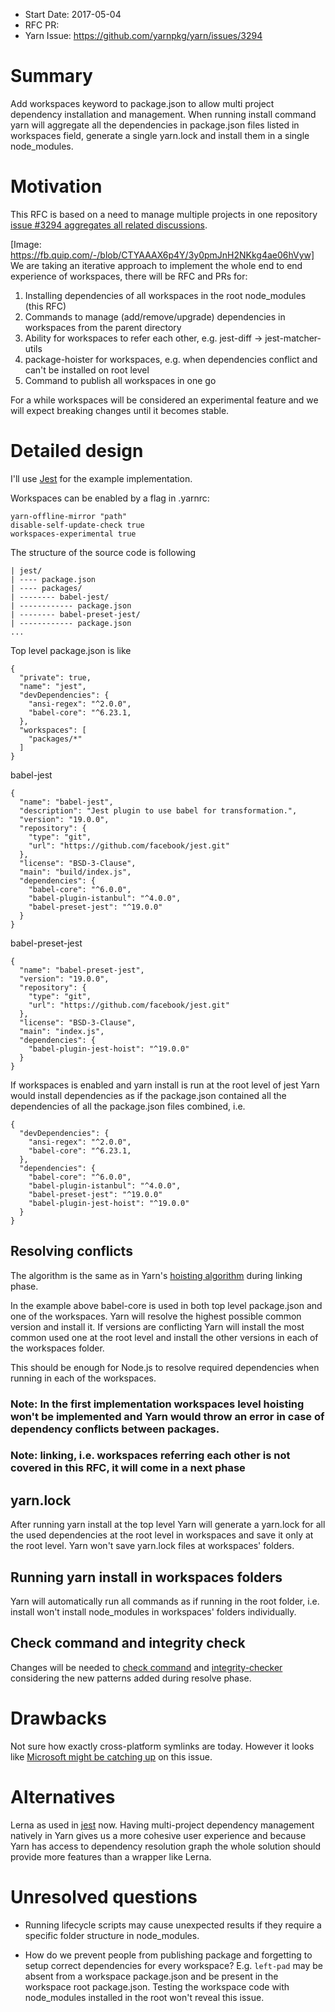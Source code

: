 - Start Date: 2017-05-04
- RFC PR:
- Yarn Issue: https://github.com/yarnpkg/yarn/issues/3294

# Summary

Add workspaces keyword to package.json to allow multi project dependency installation and management.
When running install command yarn will aggregate all the dependencies in package.json files listed in workspaces field, generate a single yarn.lock and install them in a single node_modules.

# Motivation

This RFC is based on a need to manage multiple projects in one repository [issue #3294 aggregates all related discussions](https://github.com/yarnpkg/yarn/issues/3294 (https://github.com/yarnpkg/yarn/issues/884)).

[Image: https://fb.quip.com/-/blob/CTYAAAX6p4Y/3y0pmJnH2NKkg4ae06hVyw]
We are taking an iterative approach to implement the whole end to end experience of workspaces, there will be RFC and PRs for:


1. Installing dependencies of all workspaces in the root node_modules (this RFC)
2. Commands to manage (add/remove/upgrade) dependencies in workspaces from the parent directory
3. Ability for workspaces to refer each other, e.g. jest-diff → jest-matcher-utils
4. package-hoister for workspaces, e.g. when dependencies conflict and can't be installed on root level
5. Command to publish all workspaces in one go

For a while workspaces will be considered an experimental feature and we will expect breaking changes until it becomes stable.

# Detailed design

I'll use [Jest](https://github.com/facebook/jest) for the example implementation.

Workspaces can be enabled by a flag in .yarnrc:
```
yarn-offline-mirror "path"
disable-self-update-check true
workspaces-experimental true
```

The structure of the source code is following

```
| jest/
| ---- package.json
| ---- packages/
| -------- babel-jest/
| ------------ package.json
| -------- babel-preset-jest/
| ------------ package.json
...
```

Top level package.json is like

```
{
  "private": true,
  "name": "jest",
  "devDependencies": {
    "ansi-regex": "^2.0.0",
    "babel-core": "^6.23.1,
  },
  "workspaces": [
    "packages/*"
  ]
}
```
babel-jest
```
{
  "name": "babel-jest",
  "description": "Jest plugin to use babel for transformation.",
  "version": "19.0.0",
  "repository": {
    "type": "git",
    "url": "https://github.com/facebook/jest.git"
  },
  "license": "BSD-3-Clause",
  "main": "build/index.js",
  "dependencies": {
    "babel-core": "^6.0.0",
    "babel-plugin-istanbul": "^4.0.0",
    "babel-preset-jest": "^19.0.0"
  }
}
```

babel-preset-jest
```
{
  "name": "babel-preset-jest",
  "version": "19.0.0",
  "repository": {
    "type": "git",
    "url": "https://github.com/facebook/jest.git"
  },
  "license": "BSD-3-Clause",
  "main": "index.js",
  "dependencies": {
    "babel-plugin-jest-hoist": "^19.0.0"
  }
}
```

If workspaces is enabled and yarn install is run at the root level of jest Yarn would install dependencies as if the package.json contained all the dependencies of all the package.json files combined, i.e.

```
{
  "devDependencies": {
    "ansi-regex": "^2.0.0",
    "babel-core": "^6.23.1,
  },
  "dependencies": {
    "babel-core": "^6.0.0",
    "babel-plugin-istanbul": "^4.0.0",
    "babel-preset-jest": "^19.0.0"
    "babel-plugin-jest-hoist": "^19.0.0"
  }
}
```

## Resolving conflicts

The algorithm is the same as in Yarn's [hoisting algorithm](https://github.com/yarnpkg/yarn/blob/master/src/package-hoister.js) during linking phase.

In the example above babel-core is used in both top level package.json and one of the workspaces.
Yarn will resolve the highest possible common version and install it.
If versions are conflicting Yarn will install the most common used one at the root level and install the other versions in each of the workspaces folder.

This should be enough for Node.js to resolve required dependencies when running in each of the workspaces.

### Note: In the first implementation workspaces level hoisting won't be implemented and Yarn would throw an error in case of dependency conflicts between packages.

### Note: linking, i.e. workspaces referring each other is not covered in this RFC, it will come in a next phase

## yarn.lock

After running yarn install at the top level Yarn will generate a yarn.lock for all the used dependencies at the root level in workspaces and save it only at the root level.
Yarn won't save yarn.lock files at workspaces' folders.


## Running yarn install in workspaces folders

Yarn will automatically run all commands as if running in the root folder, i.e. install won't install node_modules in workspaces' folders individually.

## Check command and integrity check

Changes will be needed to [check command](https://github.com/yarnpkg/yarn/blob/master/src/cli/commands/check.js) and [integrity-checker](https://github.com/yarnpkg/yarn/blob/master/src/integrity-checker.js) considering the new patterns added during resolve phase.


# Drawbacks

Not sure how exactly cross-platform symlinks are today. However it looks like
[Microsoft might be catching up](https://blogs.windows.com/buildingapps/2016/12/02/symlinks-windows-10/) on this issue.

# Alternatives

Lerna as used in [jest](https://github.com/facebook/jest) now.
Having multi-project dependency management natively in Yarn gives us a more cohesive user experience and because Yarn has access to dependency resolution graph the whole solution should provide more features than a wrapper like Lerna.

# Unresolved questions

* Running lifecycle scripts may cause unexpected results if they require a specific folder structure in node_modules.

* How do we prevent people from publishing package and forgetting to setup correct dependencies for every workspace? E.g. `left-pad` may be absent from a workspace package.json and be present in the workspace root package.json. Testing the workspace code with node_modules installed in the root won't reveal this issue.
